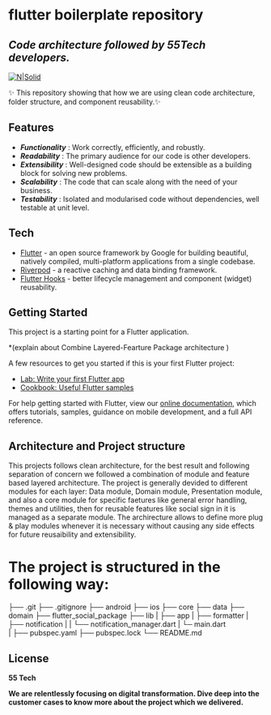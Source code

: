 # flutter boilerplate repository
## _Code architecture followed by 55Tech developers._

[![N|Solid](https://www.fiftyfivetech.io/wp-content/uploads/2021/05/logo.png)](https://nodesource.com/products/nsolid)

 ✨ This repository showing that how we are using clean code architecture, folder structure, and component reusability.✨

## Features

- _**Functionality**_  : Work correctly, efficiently, and robustly.
- _**Readability**_    : The primary audience for our code is other developers.
-  _**Extensibility**_ : Well-designed code should be extensible as a building block for solving new problems.
- _**Scalability**_    : The code that can scale along with the need of your business.
- _**Testability**_    : Isolated and modularised code without dependencies, well testable at unit level.

## Tech

- [Flutter](https://flutter.dev/) - an open source framework by Google for building beautiful, natively compiled, multi-platform applications from a single codebase.
- [Riverpod](https://riverpod.dev/) - a reactive caching and data binding framework.
- [Flutter Hooks](https://pub.dev/packages/flutter_hooks) - better lifecycle management and component (widget) reusability.


## Getting Started

This project is a starting point for a Flutter application.

*(explain about Combine Layered-Fearture Package architecture )


A few resources to get you started if this is your first Flutter project:

- [Lab: Write your first Flutter app](https://flutter.dev/docs/get-started/codelab)
- [Cookbook: Useful Flutter samples](https://flutter.dev/docs/cookbook)

For help getting started with Flutter, view our
[online documentation](https://flutter.dev/docs), which offers tutorials,
samples, guidance on mobile development, and a full API reference.

## Architecture and Project structure
This projects follows clean architecture, for the best result and following separation of concern we followed a combination of module and feature based layered architecture. The project is generally devided to different modules for each layer: Data module, Domain module, Presentation module, and also a core module for specific faetures like general error handling, themes and utilities, then for reusable features like social sign in it is managed as a separate module. The archirecture allows to define more plug & play modules whenever it is necessary without causing any side effects for future reusaibility and extensibility. 

# The project is structured in the following way:


├── .git
├── .gitignore
├── android
├── ios
├── core
├── data
├── domain
├── flutter_social_package
├── lib
|  ├── app
|  ├── formatter
|  ├── notification
|  |  └── notification_manager.dart
|  └─ main.dart   
| 
├── pubspec.yaml
├── pubspec.lock
└── README.md

## License

**55 Tech**

**We are relentlessly focusing on digital transformation. Dive deep into the customer cases to know more about the project which we delivered.**

